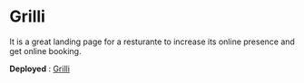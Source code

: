 # Grilli
It is a great landing page for a resturante to increase its online presence and get online booking.

**Deployed** : [Grilli](https://mauryavishal767.github.io/Grilli/)
